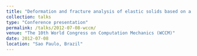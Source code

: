```yaml
---
title: "Deformation and fracture analysis of elastic solids based on a particle method"
collection: talks
type: "Conference presentation"
permalink: /talks/2012-07-08-wccm/
venue: "The 10th World Congress on Computation Mechanics (WCCM)"
date: 2012-07-08
location: "Sao Paulo, Brazil"
---
```


<!-- [More information here](http://exampleurl.com) -->

<!-- This is a description of your tutorial, note the different field in type. This is a markdown files that can be all markdown-ified like any other post. Yay markdown! -->